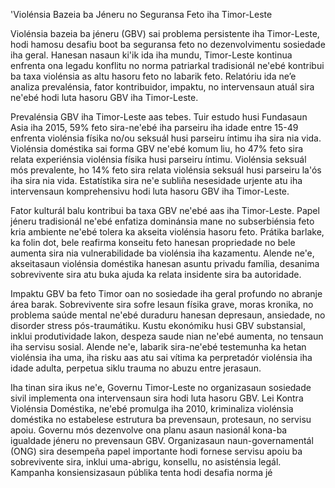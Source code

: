 'Violénsia Bazeia ba Jéneru no Seguransa Feto iha Timor-Leste

Violénsia bazeia ba jéneru (GBV) sai problema persistente iha Timor-Leste, hodi hamosu desafiu boot ba seguransa feto no dezenvolvimentu sosiedade iha geral. Hanesan nasaun ki'ik ida iha mundu, Timor-Leste kontinua enfrenta ona legadu konflitu no norma patriarkal tradisionál ne'ebé kontribui ba taxa violénsia as altu hasoru feto no labarik feto. Relatóriu ida ne’e analiza prevalénsia, fator kontribuidor, impaktu, no intervensaun atuál sira ne'ebé hodi luta hasoru GBV iha Timor-Leste.

Prevalénsia GBV iha Timor-Leste aas tebes. Tuir estudo husi Fundasaun Asia iha 2015, 59% feto sira-ne'ebé iha parseiru iha idade entre 15-49 enfrenta violénsia físika no/ou seksuál husi parseiru íntimu iha sira nia vida. Violénsia doméstika sai forma GBV ne'ebé komum liu, ho 47% feto sira relata experiénsia violénsia físika husi parseiru íntimu. Violénsia seksuál mós prevalente, ho 14% feto sira relata violénsia seksuál husi parseiru la'ós iha sira nia vida. Estatístika sira ne'e subliña nesesidade urjente atu iha intervensaun komprehensivu hodi luta hasoru GBV iha Timor-Leste.

Fator kulturál balu kontribui ba taxa GBV ne'ebé aas iha Timor-Leste. Papel jéneru tradisionál ne'ebé enfatiza dominánsia mane no subserbiénsia feto kria ambiente ne'ebé tolera ka akseita violénsia hasoru feto. Prátika barlake, ka folin dot, bele reafirma konseitu feto hanesan propriedade no bele aumenta sira nia vulnerabilidade ba violénsia iha kazamentu. Alende ne'e, akseitasaun violénsia doméstika hanesan asuntu privadu família, desanima sobrevivente sira atu buka ajuda ka relata insidente sira ba autoridade.

Impaktu GBV ba feto Timor oan no sosiedade iha geral profundo no abranje área barak. Sobrevivente sira sofre lesaun físika grave, moras kronika, no problema saúde mental ne'ebé duraduru hanesan depresaun, ansiedade, no disorder stress pós-traumátiku. Kustu ekonómiku husi GBV substansial, inklui produtividade lakon, despeza saude nian ne'ebé aumenta, no tensaun iha servisu sosial. Alende ne'e, labarik sira-ne'ebé testemunha ka hetan violénsia iha uma, iha risku aas atu sai vítima ka perpretadór violénsia iha idade adulta, perpetua siklu trauma no abuzu entre jerasaun.

Iha tinan sira ikus ne'e, Governu Timor-Leste no organizasaun sosiedade sivil implementa ona intervensaun sira hodi luta hasoru GBV. Lei Kontra Violénsia Doméstika, ne'ebé promulga iha 2010, kriminaliza violénsia doméstika no estabelese estrutura ba prevensaun, protesaun, no servisu apoiu. Governu mós dezenvolve ona planu asaun nasionál kona-ba igualdade jéneru no prevensaun GBV. Organizasaun naun-governamentál (ONG) sira desempeña papel importante hodi fornese servisu apoiu ba sobrevivente sira, inklui uma-abrigu, konsellu, no asisténsia legál. Kampanha konsiensizasaun públika tenta hodi desafia norma jé